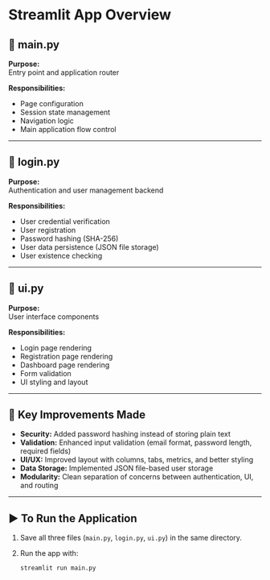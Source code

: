 # Streamlit App Overview

## 📄 main.py

**Purpose:**  
Entry point and application router

**Responsibilities:**
- Page configuration  
- Session state management  
- Navigation logic  
- Main application flow control  

---

## 🔐 login.py

**Purpose:**  
Authentication and user management backend

**Responsibilities:**
- User credential verification  
- User registration  
- Password hashing (SHA-256)  
- User data persistence (JSON file storage)  
- User existence checking  

---

## 🎨 ui.py

**Purpose:**  
User interface components

**Responsibilities:**
- Login page rendering  
- Registration page rendering  
- Dashboard page rendering  
- Form validation  
- UI styling and layout  

---

## 🔧 Key Improvements Made

- **Security:** Added password hashing instead of storing plain text  
- **Validation:** Enhanced input validation (email format, password length, required fields)  
- **UI/UX:** Improved layout with columns, tabs, metrics, and better styling  
- **Data Storage:** Implemented JSON file-based user storage  
- **Modularity:** Clean separation of concerns between authentication, UI, and routing  

---

## ▶️ To Run the Application

1. Save all three files (`main.py`, `login.py`, `ui.py`) in the same directory.  
2. Run the app with:

   ```bash
   streamlit run main.py
